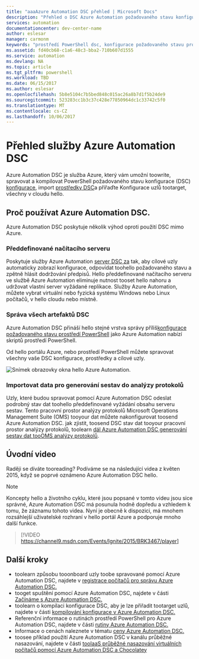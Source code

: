 ```yaml
---
title: "aaaAzure Automation DSC přehled | Microsoft Docs"
description: "Přehled o DSC Azure Automation požadovaného stavu konfigurace (), podmínky a známé problémy"
services: automation
documentationcenter: dev-center-name
author: eslesar
manager: carmonm
keywords: "prostředí PowerShell dsc, konfigurace požadovaného stavu prostředí powershell dsc azure"
ms.assetid: fd40cb68-c1a6-48c3-bba2-710b607d1555
ms.service: automation
ms.devlang: NA
ms.topic: article
ms.tgt_pltfrm: powershell
ms.workload: TBD
ms.date: 06/15/2017
ms.author: eslesar
ms.openlocfilehash: 5b8e5104c7b5bed848c015ac26a8b7d1f5b24de9
ms.sourcegitcommit: 523283cc1b3c37c428e77850964dc1c33742c5f0
ms.translationtype: MT
ms.contentlocale: cs-CZ
ms.lasthandoff: 10/06/2017
---
```

# <a name="azure-automation-dsc-overview"></a>Přehled služby Azure Automation DSC

Azure Automation DSC je služba Azure, který vám umožní toowrite, spravovat a kompilovat PowerShell požadovaného stavu konfigurace (DSC) [konfigurace](https://msdn.microsoft.com/powershell/dsc/configurations), import [prostředky DSC](https://msdn.microsoft.com/powershell/dsc/resources)a přiřaďte Konfigurace uzlů tootarget, všechny v cloudu hello.

## <a name="why-use-azure-automation-dsc"></a>Proč používat Azure Automation DSC.

Azure Automation DSC poskytuje několik výhod oproti použití DSC mimo Azure.

### <a name="built-in-pull-server"></a>Předdefinované načítacího serveru

Poskytuje služby Azure Automation [server DSC za](https://msdn.microsoft.com/en-us/powershell/dsc/pullserver) tak, aby cílové uzly automaticky zobrazí konfigurace, odpovídat toohello požadovaného stavu a zpětně hlásit dodržování předpisů.
Hello předdefinované načítacího serveru ve službě Azure Automation eliminuje nutnost tooset hello nahoru a udržovat vlastní server vyžádané replikace.
Služby Azure Automation, můžete vybrat virtuální nebo fyzická systému Windows nebo Linux počítačů, v hello cloudu nebo místně.

### <a name="management-of-all-your-dsc-artifacts"></a>Správa všech artefaktů DSC

Azure Automation DSC přináší hello stejné vrstva správy příliš[konfigurace požadovaného stavu prostředí PowerShell](https://msdn.microsoft.com/powershell/dsc/overview) jako Azure Automation nabízí skriptů prostředí PowerShell.

Od hello portálu Azure, nebo prostředí PowerShell můžete spravovat všechny vaše DSC konfigurace, prostředky a cílové uzly.

![Snímek obrazovky okna hello Azure Automation.](./media/automation-dsc-overview/azure-automation-blade.png)

### <a name="import-reporting-data-into-log-analytics"></a>Importovat data pro generování sestav do analýzy protokolů

Uzly, které budou spravovat pomocí Azure Automation DSC odeslat podrobný stav dat toohello předdefinované vyžádání obsahu serveru sestav.
Tento pracovní prostor analýzy protokolů Microsoft Operations Management Suite (OMS) tooyour dat můžete nakonfigurovat toosend Azure Automation DSC.
jak zjistit, toosend DSC stav dat tooyour pracovní prostor analýzy protokolů, toolearn [dál Azure Automation DSC generování sestav dat tooOMS analýzy protokolů](automation-dsc-diagnostics.md).

## <a name="introduction-video"></a>Úvodní video

Raději se díváte tooreading? Podíváme se na následující videa z květen 2015, když se poprvé oznámeno Azure Automation DSC hello.

>[!NOTE]
>Koncepty hello a životního cyklu, které jsou popsané v tomto videu jsou sice správné, Azure Automation DSC má posunula hodně dopředu a vzhledem k tomu, že záznamu tohoto videa.
>Nyní je obecně k dispozici, má mnohem rozsáhlejší uživatelské rozhraní v hello portál Azure a podporuje mnoho další funkce.

> [!VIDEO https://channel9.msdn.com/Events/Ignite/2015/BRK3467/player]

## <a name="next-steps"></a>Další kroky

* toolearn způsobu tooonboard uzly toobe spravované pomocí Azure Automation DSC, najdete v [registrace počítačů pro správu Azure Automation DSC.](automation-dsc-onboarding.md)
* tooget spuštění pomocí Azure Automation DSC, najdete v části [Začínáme s Azure Automation DSC.](automation-dsc-getting-started.md)
* toolearn o kompilaci konfigurace DSC, aby je lze přiřadit tootarget uzlů, najdete v části [kompilování konfigurace v Azure Automation DSC.](automation-dsc-compile.md)
* Referenční informace o rutinách prostředí PowerShell pro Azure Automation DSC, najdete v části [rutiny Azure Automation DSC.](/powershell/module/azurerm.automation/#automation)
* Informace o cenách naleznete v tématu [ceny Azure Automation DSC.](https://azure.microsoft.com/pricing/details/automation/)
* toosee příklad použití Azure Automation DSC v kanálu průběžné nasazování, najdete v části [tooIaaS průběžné nasazování virtuálních počítačů pomocí Azure Automation DSC a Chocolatey](automation-dsc-cd-chocolatey.md)
